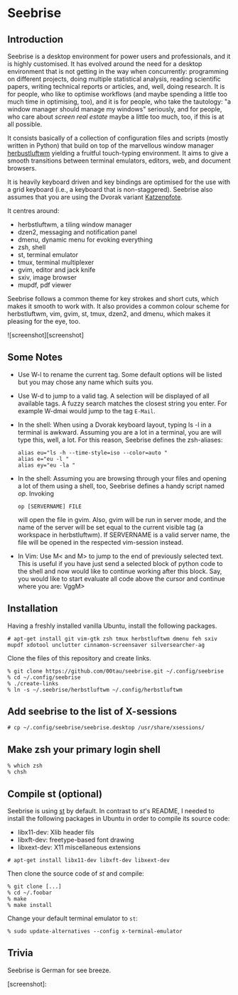 Seebrise
========

Introduction
------------

Seebrise is a desktop environment for power users and professionals, and
it is highly customised. It has evolved around the need for a desktop
environment that is not getting in the way when concurrently:
programming on different projects, doing multiple statistical analysis,
reading scientific papers, writing technical reports or articles, and,
well, doing research. It is for people, who like to optimise workflows
(and maybe spending a little too much time in optimising, too), and it
is for people, who take the tautology: "a window manager should manage
my windows" seriously, and for people, who care about *screen real
estate* maybe a little too much, too, if this is at all possible.

It consists basically of a collection of configuration files and scripts
(mostly written in Python) that build on top of the marvellous window
manager [herbustluftwm](http://www.herbstluftwm.org/) yielding a
fruitful touch-typing environment.  It aims to give a smooth transitions
between terminal emulators, editors, web, and document browsers.

It is heavily keyboard driven and key bindings are optimised for the use
with a grid keyboard (i.e., a keyboard that is non-staggered).  Seebrise
also assumes that you are using the Dvorak variant
[Katzenpfote](http://00tau.github.io/katzenpfote/).

It centres around:

* herbstluftwm,
    a tiling window manager
* dzen2,
    messaging and notification panel
* dmenu,
    dynamic menu for evoking everything
* zsh,
    shell
* st,
    terminal emulator
* tmux,
    terminal multiplexer
* gvim,
    editor and jack knife
* sxiv,
    image browser
* mupdf,
    pdf viewer

Seebrise follows a common theme for key strokes and short cuts, which
makes it smooth to work with.  It also provides a common colour scheme
for herbstluftwm, vim, gvim, st, tmux, dzen2, and dmenu, which makes it
pleasing for the eye, too.

![screenshot][screenshot]

Some Notes
----------

* Use W-l to rename the current tag.  Some default options will be
  listed but you may chose any name which suits you.

* Use W-d to jump to a valid tag. A selection will be displayed of all
  available tags. A fuzzy search matches the closest string you enter.
  For example W-dmai would jump to the tag `E-Mail`.

* In the shell: When using a Dvorak keyboard layout, typing ls -l in a
  terminal is awkward. Assuming you are a lot in a terminal, you are
  will type this, well, a lot.  For this reason, Seebrise defines the
  zsh-aliases:

    ```
    alias eu="ls -h --time-style=iso --color=auto "
    alias e="eu -l "
    alias ey="eu -la "
    ```

* In the shell: Assuming you are browsing through your files and opening
  a lot of them using a shell, too, Seebrise defines a handy script
  named *op*.  Invoking

    ```
    op [SERVERNAME] FILE
    ```

  will open the file in gvim.  Also, gvim will be run in server mode,
  and the name of the server will be set equal to the current visible
  tag (a workspace in herbstluftwm).  If SERVERNAME is a valid server
  name, the file will be opened in the respected vim-session instead.

* In Vim: Use M< and M> to jump to the end of previously selected text.
  This is useful if you have just send a selected block of python code
  to the shell and now would like to continue working after this block.
  Say, you would like to start evaluate all code above the cursor and
  continue where you are: Vgg<cr>M>

Installation
------------

Having a freshly installed vanilla Ubuntu, install the following
packages.

```
# apt-get install git vim-gtk zsh tmux herbstluftwm dmenu feh sxiv mupdf xdotool unclutter cinnamon-screensaver silversearcher-ag
```

Clone the files of this repository and create links.

```
% git clone https://github.com/00tau/seebrise.git ~/.config/seebrise
% cd ~/.config/seebrise
% ./create-links
% ln -s ~/.seebrise/herbstluftwm ~/.config/herbstluftwm
```

Add seebrise to the list of X-sessions
--------------------------------------

```
# cp ~/.config/seebrise/seebrise.desktop /usr/share/xsessions/
```

Make zsh your primary login shell
---------------------------------

```
% which zsh
% chsh
```

Compile st (optional)
---------------------

Seebrise is using [st](http://st.suckless.org/) by default. In contrast
to *st*'s README, I needed to install the following packages in Ubuntu
in order to compile its source code:

* libx11-dev: Xlib header fils
* libxft-dev: freetype-based font drawing
* libxext-dev: X11 miscellaneous extensions

```
# apt-get install libx11-dev libxft-dev libxext-dev
```

Then clone the source code of *st* and compile:

```
% git clone [...]
% cd ~/.foobar
% make
% make install
```

Change your default terminal emulator to `st`:

```
% sudo update-alternatives --config x-terminal-emulator
```

Trivia
------

Seebrise is German for see breeze.

[screenshot]:
